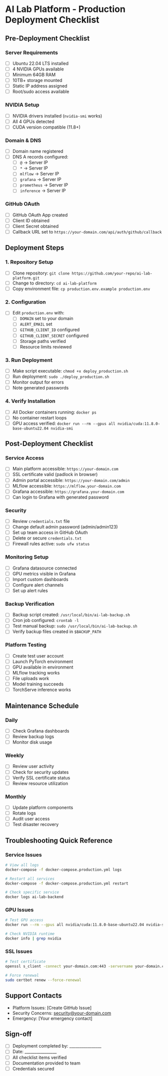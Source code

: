 # AI Lab Platform - Production Deployment Checklist

## Pre-Deployment Checklist

### Server Requirements
- [ ] Ubuntu 22.04 LTS installed
- [ ] 4 NVIDIA GPUs available
- [ ] Minimum 64GB RAM
- [ ] 10TB+ storage mounted
- [ ] Static IP address assigned
- [ ] Root/sudo access available

### NVIDIA Setup
- [ ] NVIDIA drivers installed (`nvidia-smi` works)
- [ ] All 4 GPUs detected
- [ ] CUDA version compatible (11.8+)

### Domain & DNS
- [ ] Domain name registered
- [ ] DNS A records configured:
  - [ ] `@` → Server IP
  - [ ] `*` → Server IP
  - [ ] `mlflow` → Server IP
  - [ ] `grafana` → Server IP
  - [ ] `prometheus` → Server IP
  - [ ] `inference` → Server IP

### GitHub OAuth
- [ ] GitHub OAuth App created
- [ ] Client ID obtained
- [ ] Client Secret obtained
- [ ] Callback URL set to `https://your-domain.com/api/auth/github/callback`

## Deployment Steps

### 1. Repository Setup
- [ ] Clone repository: `git clone https://github.com/your-repo/ai-lab-platform.git`
- [ ] Change to directory: `cd ai-lab-platform`
- [ ] Copy environment file: `cp production.env.example production.env`

### 2. Configuration
- [ ] Edit `production.env` with:
  - [ ] `DOMAIN` set to your domain
  - [ ] `ALERT_EMAIL` set
  - [ ] `GITHUB_CLIENT_ID` configured
  - [ ] `GITHUB_CLIENT_SECRET` configured
  - [ ] Storage paths verified
  - [ ] Resource limits reviewed

### 3. Run Deployment
- [ ] Make script executable: `chmod +x deploy_production.sh`
- [ ] Run deployment: `sudo ./deploy_production.sh`
- [ ] Monitor output for errors
- [ ] Note generated passwords

### 4. Verify Installation
- [ ] All Docker containers running: `docker ps`
- [ ] No container restart loops
- [ ] GPU access verified: `docker run --rm --gpus all nvidia/cuda:11.8.0-base-ubuntu22.04 nvidia-smi`

## Post-Deployment Checklist

### Service Access
- [ ] Main platform accessible: `https://your-domain.com`
- [ ] SSL certificate valid (padlock in browser)
- [ ] Admin portal accessible: `https://your-domain.com/admin`
- [ ] MLflow accessible: `https://mlflow.your-domain.com`
- [ ] Grafana accessible: `https://grafana.your-domain.com`
- [ ] Can login to Grafana with generated password

### Security
- [ ] Review `credentials.txt` file
- [ ] Change default admin password (admin/admin123)
- [ ] Set up team access in GitHub OAuth
- [ ] Delete or secure `credentials.txt`
- [ ] Firewall rules active: `sudo ufw status`

### Monitoring Setup
- [ ] Grafana datasource connected
- [ ] GPU metrics visible in Grafana
- [ ] Import custom dashboards
- [ ] Configure alert channels
- [ ] Set up alert rules

### Backup Verification
- [ ] Backup script created: `/usr/local/bin/ai-lab-backup.sh`
- [ ] Cron job configured: `crontab -l`
- [ ] Test manual backup: `sudo /usr/local/bin/ai-lab-backup.sh`
- [ ] Verify backup files created in `$BACKUP_PATH`

### Platform Testing
- [ ] Create test user account
- [ ] Launch PyTorch environment
- [ ] GPU available in environment
- [ ] MLflow tracking works
- [ ] File uploads work
- [ ] Model training succeeds
- [ ] TorchServe inference works

## Maintenance Schedule

### Daily
- [ ] Check Grafana dashboards
- [ ] Review backup logs
- [ ] Monitor disk usage

### Weekly
- [ ] Review user activity
- [ ] Check for security updates
- [ ] Verify SSL certificate status
- [ ] Review resource utilization

### Monthly
- [ ] Update platform components
- [ ] Rotate logs
- [ ] Audit user access
- [ ] Test disaster recovery

## Troubleshooting Quick Reference

### Service Issues
```bash
# View all logs
docker-compose -f docker-compose.production.yml logs

# Restart all services
docker-compose -f docker-compose.production.yml restart

# Check specific service
docker logs ai-lab-backend
```

### GPU Issues
```bash
# Test GPU access
docker run --rm --gpus all nvidia/cuda:11.8.0-base-ubuntu22.04 nvidia-smi

# Check NVIDIA runtime
docker info | grep nvidia
```

### SSL Issues
```bash
# Test certificate
openssl s_client -connect your-domain.com:443 -servername your-domain.com

# Force renewal
sudo certbot renew --force-renewal
```

## Support Contacts

- Platform Issues: [Create GitHub Issue]
- Security Concerns: security@your-domain.com
- Emergency: [Your emergency contact]

## Sign-off

- [ ] Deployment completed by: ________________
- [ ] Date: ________________
- [ ] All checklist items verified
- [ ] Documentation provided to team
- [ ] Credentials secured 